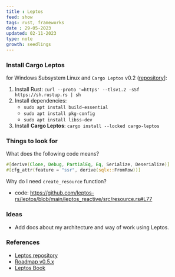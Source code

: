 ```yaml
---
title : Leptos
feed: show
tags: rust, frameworks
date : 29-05-2023
updated: 02-11-2023
type: note
growth: seedlings
---
```


### Install Cargo Leptos

for Windows Subsystem Linux and `Cargo Leptos` v0.2 ([repository](https://github.com/leptos-rs/cargo-leptos)]:

1. Install Rust: `curl --proto '=https' --tlsv1.2 -sSf https://sh.rustup.rs | sh`
2. Install dependencies:
   - `sudo apt install build-essential`
   - `sudo apt install pkg-config` 
   - `sudo apt install libss-dev`
3. Install **Cargo Leptos**: `cargo install --locked cargo-leptos` 
    

### Things to look for

What does the following code means?

```rust
#[derive(Clone, Debug, PartialEq, Eq, Serialize, Deserialize)]
#[cfg_attr(feature = "ssr", derive(sqlx::FromRow))]
```

Why do I need `create_resource` function?

- code: https://github.com/leptos-rs/leptos/blob/main/leptos_reactive/src/resource.rs#L77

### Ideas

- Add docs about my architecture and way of work using Leptos.

### References

- [Leptos repository](https://github.com/leptos-rs/leptos)
- [Roadmap v0.5.x](https://github.com/leptos-rs/leptos/issues/1147)
- [Leptos Book](https://leptos-rs.github.io/leptos/)

